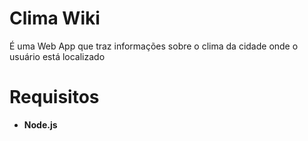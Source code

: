 # Clima Wiki
É uma Web App que traz informações sobre o clima da cidade onde o usuário está localizado

# Requisitos
<ul>
  <li><b>Node.js</b></li>
</ul>
